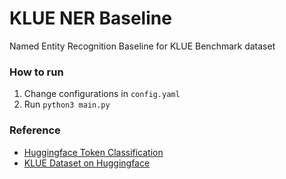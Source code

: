 # KLUE NER Baseline

Named Entity Recognition Baseline for KLUE Benchmark dataset

### How to run

1. Change configurations in `config.yaml`
2. Run `python3 main.py`

### Reference

- [Huggingface Token Classification](https://github.com/huggingface/notebooks/blob/main/examples/token_classification.ipynb)
- [KLUE Dataset on Huggingface](https://huggingface.co/datasets/klue)
